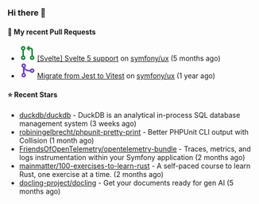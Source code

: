 ### Hi there 👋

#### 🔨 My recent Pull Requests

- ![](./assets/pr-open.svg) [[Svelte] Svelte 5 support](https://github.com/symfony/ux/pull/2288) on [symfony/ux](https://github.com/symfony/ux) (5 months ago)
- ![](./assets/pr-merged.svg) [Migrate from Jest to Vitest](https://github.com/symfony/ux/pull/1202) on [symfony/ux](https://github.com/symfony/ux) (1 year ago)

#### ⭐ Recent Stars

- [duckdb/duckdb](https://github.com/duckdb/duckdb) - DuckDB is an analytical in-process SQL database management system (3 weeks ago)
- [robiningelbrecht/phpunit-pretty-print](https://github.com/robiningelbrecht/phpunit-pretty-print) - Better PHPUnit CLI output with Collision (1 month ago)
- [FriendsOfOpenTelemetry/opentelemetry-bundle](https://github.com/FriendsOfOpenTelemetry/opentelemetry-bundle) - Traces, metrics, and logs instrumentation within your Symfony application (2 months ago)
- [mainmatter/100-exercises-to-learn-rust](https://github.com/mainmatter/100-exercises-to-learn-rust) - A self-paced course to learn Rust, one exercise at a time. (2 months ago)
- [docling-project/docling](https://github.com/docling-project/docling) - Get your documents ready for gen AI (5 months ago)